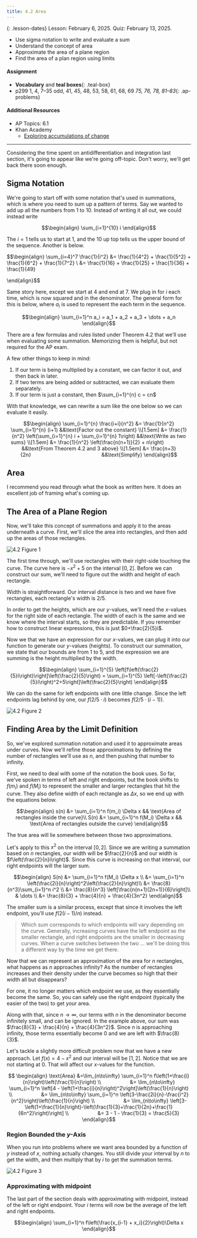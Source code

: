 ```yaml
---
title: 4.2 Area
---
```


{: .lesson-dates}
Lesson: February 6, 2025. Quiz: February 13, 2025.

- Use sigma notation to write and evaluate a sum
- Understand the concept of area
- Approximate the area of a plane region
- Find the area of a plan region using limits

#### Assignment

- **Vocabulary** and **teal boxes**{: .teal-box}
- p299 1, 4, 7–35 odd, 41, 45, 48, 53, 58, 61, 68, 69 *75, 76, 78, 81–83*{: .ap-problems}

#### Additional Resources

- AP Topics: 6.1
- Khan Academy
  - [Exploring accumulations of change](https://www.khanacademy.org/math/ap-calculus-ab/ab-integration-new/ab-6-1/v/introduction-to-integral-calculus)

---

Considering the time spent on antidifferentiation and integration last section, it's going to appear like we're going off-topic. Don't worry, we'll get back there soon enough.

## Sigma Notation

We're going to start off with some notation that's used in summations, which is where you need to sum up a pattern of terms. Say we wanted to add up all the numbers from 1 to 10. Instead of writing it all out, we could instead write

$$\begin{align}
\sum_{i=1}^{10} i
\end{align}$$

The $i=1$ tells us to start at 1, and the $10$ up top tells us the upper bound of the sequence. Another is below.

$$\begin{align}
\sum_{i=4}^7 \frac{1}{i^2} &= \frac{1}{4^2} + \frac{1}{5^2} + \frac{1}{6^2} + \frac{1}{7^2} \\
&= \frac{1}{16} + \frac{1}{25} + \frac{1}{36} + \frac{1}{49}

\end{align}$$

Same story here, except we start at 4 and end at 7. We plug in for $i$ each time, which is now squared and in the denominator. The general form for this is below, where $a_i$ is used to represent the each term in the sequence.

$$\begin{align}
\sum_{i=1}^n a_i = a_1 + a_2 + a_3 + \dots + a_n
\end{align}$$

There are a few formulas and rules listed under Theorem 4.2 that we'll use when evaluating some summation. Memorizing them is helpful, but not required for the AP exam.

A few other things to keep in mind:

1. If our term is being multiplied by a constant, we can factor it out, and then back in later.
2. If two terms are being added or subtracted, we can evaluate them separately.
3. If our term is just a constant, then $\sum_{i=1}^{n} c = cn$

With that knowledge, we can rewrite a sum like the one below so we can evaluate it easily.

$$\begin{align}
\sum_{i=1}^{n} \frac{i+i}{n^2}  &= \frac{1}{n^2} \sum_{i=1}^{n} (i+1)                               &&\text{Factor out the constant} \\[1.5em]
                                &= \frac{1}{n^2} \left(\sum_{i=1}^{n} i + \sum_{i=1}^{n} 1\right)   &&\text{Write as two sums} \\[1.5em]
                                &= \frac{1}{n^2} \left(\frac{n(n+1)}{2} + n\right)                  &&\text{From Theorem 4.2 and 3 above} \\[1.5em]
                                &= \frac{n+3}{2n}                                                   &&\text{Simplify}
\end{align}$$

## Area

I recommend you read through what the book as written here. It does an excellent job of framing what's coming up.

## The Area of a Plane Region

Now, we'll take this concept of summations and apply it to the areas underneath a curve. First, we'll slice the area into rectangles, and then add up the areas of those rectangles.

![4.2 Figure 1](../img/4.2-figure-1.png)

The first time through, we'll use rectangles with their right-side touching the curve. The curve here is $-x^2 + 5$ on the interval $[0,2]$. Before we can construct our sum, we'll need to figure out the width and height of each rectangle.

Width is straightforward. Our interval distance is two and we have five rectangles, each rectangle's width is $2/5$.

In order to get the heights, which are our $y$-values, we'll need the $x$-values for the right side of each rectangle. The width of each is the same and we know where the interval starts, so they are predictable. If you remember how to construct linear expressions, this is just $0+\frac{2}{5}i$.

Now we that we have an expression for our $x$-values, we can plug it into our function to generate our $y$-values (heights). To construct our summation, we state that our bounds are from 1 to 5, and the expression we are summing is the height multiplied by the width.

$$\begin{align}
\sum_{i=1}^{5} \left[f\left(\frac{2}{5}i\right)\right]\left(\frac{2}{5}\right) = \sum_{i=1}^{5} \left[-\left(\frac{2}{5}i\right)^2+5\right]\left(\frac{2}{5}\right)
\end{align}$$

We can do the same for left endpoints with one little change. Since the left endpoints lag behind by one, our $f(2/5 \cdot i)$ becomes $f(2/5 \cdot (i-1))$.

![4.2 Figure 2](../img/4.2-figure-2.png)

## Finding Area by the Limit Definition

So, we've explored summation notation and used it to approximate areas under curves. Now we'll refine those approximations by defining the number of rectangles we'll use as $n$, and then pushing that number to infinity.

First, we need to deal with some of the notation the book uses. So far, we've spoken in terms of left and right endpoints, but the book shifts to $f(m_i)$ and $f(M_i)$ to represent the smaller and larger rectangles that hit the curve. They also define width of each rectangle as $\Delta x$, so we end up with the equations below.

$$\begin{align}
s(n) &= \sum_{i=1}^n f(m_i) \Delta x && \text{Area of rectangles inside the curve}\\
S(n) &= \sum_{i=1}^n f(M_i) \Delta x && \text{Area of rectangles outside the curve}
\end{align}$$

The true area will lie somewhere between those two approximations.

Let's apply to this $x^2$ on the interval $[0,2]$. Since we are writing a summation based on $n$ rectangles, our width will be $\frac{2}{n}$ and our width is $f\left(\frac{2}{n}i\right)$. Since this curve is increasing on that interval, our right endpoints will the larger sum.

$$\begin{align}
S(n) &= \sum_{i=1}^n f(M_i) \Delta x \\
     &= \sum_{i=1}^n \left(\frac{2i}{n}\right)^2\left(\frac{2}{n}\right)\\
     &= \frac{8}{n^3}\sum_{i=1}^n i^2 \\
     &= \frac{8}{n^3} \left[\frac{n(n+1)(2n+1)}{6}\right]\\
     & \dots \\
     &= \frac{8}{3} + \frac{4}{n} + \frac{4}{3n^2}
\end{align}$$

The smaller sum is a similar process, except that since it involves the left endpoint, you'll use $f(2(i-1)/n)$ instead.

> Which sum corresponds to which endpoints will vary depending on the curve. Generally, increasing curves have the left endpoint as the smaller rectangle, and right endpoints are the smaller in decreasing curves. When a curve switches between the two … we'll be doing this a different way by the time we get there.

Now that we can represent an approximation of the area for $n$ rectangles, what happens as $n$ approaches infinity? As the number of rectangles increases and their density under the curve becomes so high that their width all but disappears?

For one, it no longer matters which endpoint we use, as they essentially become the same. So, you can safely use the right endpoint (typically the easier of the two) to get your area.

Along with that, since $n\rightarrow\infty$, our terms with $n$ in the denominator become infinitely small, and can be ignored. In the example above, our sum was $\frac{8}{3} + \frac{4}{n} + \frac{4}{3n^2}$. Since $n$ is approaching infinity, those terms essentially become 0 and we are left with $\frac{8}{3}$.

Let's tackle a slightly more difficult problem now that we have a new approach. Let $f(x) = 4 - x^2$ and our interval will be $[1,2]$. Notice that we are not starting at 0. That will affect our $x$-values for the function.

$$
\begin{align}
\text{Area} &=\lim_{n\to\infty} \sum_{i=1}^n f\left(1+\frac{i}{n}\right)\left(\frac{1}{n}\right) \\
                   &= \lim_{n\to\infty} \sum_{i=1}^n \left[4 - \left(1+\frac{i}{n}\right)^2\right]\left(\frac{1}{n}\right) \\
                   &= \lim_{n\to\infty} \sum_{i=1}^n \left(3-\frac{2i}{n}-\frac{i^2}{n^2}\right)\left(\frac{1}{n}\right) \\
                   &= \lim_{n\to\infty} \left[3-\left(1+\frac{1}{n}\right)-\left(\frac{1}{3}+\frac{1}{2n}+\frac{1}{6n^2}\right)\right] \\
                   &= 3 - 1 - \frac{1}{3} = \frac{5}{3}
\end{align}$$

### Region Bounded the $y$-Axis

When you run into problems where we want area bounded by a function of $y$ instead of $x$, nothing actually changes. You still divide your interval by $n$ to get the width, and then multiply that by $i$ to get the summation terms.

![4.2 Figure 3](../img/4.2-figure-3.png)

### Approximating with midpoint

The last part of the section deals with approximating with midpoint, instead of the left or right endpoint. Your $i$ terms will now be the average of the left and right endpoints.

$$\begin{align}
\sum_{i=1}^n f\left(\frac{x_{i-1} + x_i}{2}\right)\Delta x
\end{align}$$
